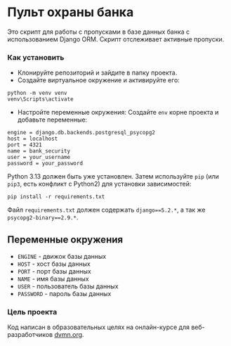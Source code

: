# Пульт охраны банка

Это скрипт для работы с пропусками в базе данных банка с использованием Django ORM.
Скрипт отслеживает активные пропуски.  

### Как установить
- Клонируйте репозиторий и зайдите в папку проекта.
- Создайте виртуальное окружение и активируйте его:
```
python -m venv venv
venv\Scripts\activate
```

- Настройте переменные окружения:
Создайте `env` корне проекта и добавьте переменные:
```
engine = django.db.backends.postgresql_psycopg2
host = localhost
port = 4321
name = bank_security
user = your_username
password = your_password
```

Python 3.13 должен быть уже установлен. 
Затем используйте `pip` (или `pip3`, есть конфликт с Python2) для установки зависимостей:
```
pip install -r requirements.txt
```
Файл `requirements.txt` должен содержать `django==5.2.*`, а так же `psycopg2-binary==2.9.*`. 
## Переменные окружения 
* `ENGINE` - движок базы данных
* `HOST` - хост базы данных
* `PORT` - порт базы данных
* `NAME` - имя базы данных
* `USER` - пользователь базы данных
* `PASSWORD` - пароль базы данных

### Цель проекта

Код написан в образовательных целях на онлайн-курсе для веб-разработчиков [dvmn.org](https://dvmn.org/).